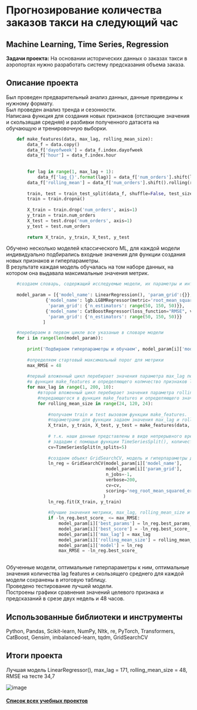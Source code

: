 # Прогнозирование количества заказов такси на следующий час
## Machine Learning, Time Series, Regression
**Задачи проекта:**  На основании исторических данных о заказах такси в аэропортах нужно разработать систему предсказания объема заказа.

## Описание проекта
Был проведен предварительный анализ данных, данные приведины к нужному формату.\
Был проведен анализ тренда и сезонности.\
Написана функция для создания новых признаков (отстающие значения и скользящая средняя) и разбивки полученного датасета на обучающую и тренировочную выборки.

```python
    def make_features(data, max_lag, rolling_mean_size):
        data_f = data.copy()
        data_f['dayofweek'] = data_f.index.dayofweek
        data_f['hour'] = data_f.index.hour
        
    
        for lag in range(1, max_lag + 1):
            data_f['lag_{}'.format(lag)] = data_f['num_orders'].shift(lag)
        data_f['rolling_mean'] = data_f['num_orders'].shift().rolling(rolling_mean_size).mean()
    
        train, test = train_test_split(data_f, shuffle=False, test_size=0.1)
        train = train.dropna()
    
        X_train = train.drop('num_orders', axis=1)
        y_train = train.num_orders
        X_test = test.drop('num_orders', axis=1)
        y_test = test.num_orders
    
        return X_train, y_train, X_test, y_test
```        
Обучено несколько моделей классического ML, для каждой модели индивидуально подбирались входные значения для функции создания новых признаков и гиперпараметры.\
В результате каждая модель обучалась на том наборе данных, на котором она выдавала максимальные значения метрик. 

```python    
    #создаем словарь, содержащий исследуемые модели, их параметры и интервалы гиперпараметров для перебора в GridSearchCV
    
    model_param = [{'model_name': LinearRegression(), 'param_grid':{}},                                     
               {'model_name': lgb.LGBMRegressor(metric='root_mean_squared_error', random_state=12345),      
                'param_grid': {'n_estimators': range(50, 150, 50)}},
               {'model_name': CatBoostRegressor(loss_function="RMSE", verbose=False),
                'param_grid': {'n_estimators': range(50, 150, 50)}}
              ]

    #перебираем в первом цикле все указаные в словаре модели
    for i in range(len(model_param)):  
        
        print('Подбираем гиперпараметры и обучаем', model_param[i]['model_name'])
        
        #определяем стартовый максимальный порог для метрики
        max_RMSE = 48 
        
        #первый вложенный цикл перебирает значения параметра max_lag передающегося
        #в функция make_features и определяющего колмчество признаков lag features
        for max_lag in range(1, 200, 10):                                   
            #второй вложенный цикл перебирает значения параметра rolling_mean_size,
            #передающегося в функция make_features и определяющего значение для скользящего среднего
            for rolling_mean_size in range(24, 120, 24): 
            
                #получаем train и test вызовом функции make_features.
                #параметрами для функции задаем значения max_lag и rolling_mean_size, актуальные для данной итерации циклов
                X_train, y_train, X_test, y_test = make_features(data, max_lag, rolling_mean_size) 
                                                                                                   
                # т.к. наши данные представлены в виде непрерывного временного ряда, параметр cv для GridSearchCV
                # зададим с помощью функции TimeSeriesSplit(), количество фолдов укажем равное 5
                cv=TimeSeriesSplit(n_splits=5) 
                                               
                #создаем объект GridSearchCV, модель и гиперпараметры для перебора берем из словаря model_param
                ln_reg = GridSearchCV(model_param[i]['model_name'],       
                                      model_param[i]['param_grid'],
                                      n_jobs=-1,
                                      verbose=200,
                                      cv=cv,
                                      scoring='neg_root_mean_squared_error' 
                                     )
                ln_reg.fit(X_train, y_train)
            
                #Лучшие значения метрики, max_lag, rolling_mean_size и гиперпараметры модели сохраняем в словарь
                if -ln_reg.best_score_ <= max_RMSE:                                     
                    model_param[i]['best_params'] = ln_reg.best_params_
                    model_param[i]['best_score'] = -ln_reg.best_score_
                    model_param[i]['max_lag'] = max_lag
                    model_param[i]['rolling_mean_size'] = rolling_mean_size
                    model_param[i]['model'] = ln_reg
                    max_RMSE = -ln_reg.best_score_
                    
```

Обученные модели, оптимальные гиперпараметры к ним, оптимальные значения количества lag features и скользящего среднего для каждой модели сохранены в итоговую таблицу.\
Проведено тестирование лучшей модели.\
Построены графики сравнения значений целевого признака и предсказаний в срезе двух недель и 48 часов.

## Использованные библиотеки и инструменты
Python, Pandas, Scikit-learn, NumPy, Nltk, re, PyTorch, Transformers, CatBoost, Gensim, imbalanced-learn, tqdm, GridSearchCV
## Итоги проекта
Лучшая модель LinearRegressor(), max_lag = 171, rolling_mean_size = 48, RMSE на тесте 34,7


![image](https://github.com/Vitaliy-Zaitsev/Educational_project_5_ML_TimeSeries/assets/120369294/5960d535-61c3-4ef6-bbea-c98589d723d3)


#### [Список всех учебных проектов](https://github.com/Vitaliy-Zaitsev/Educational_projects)
